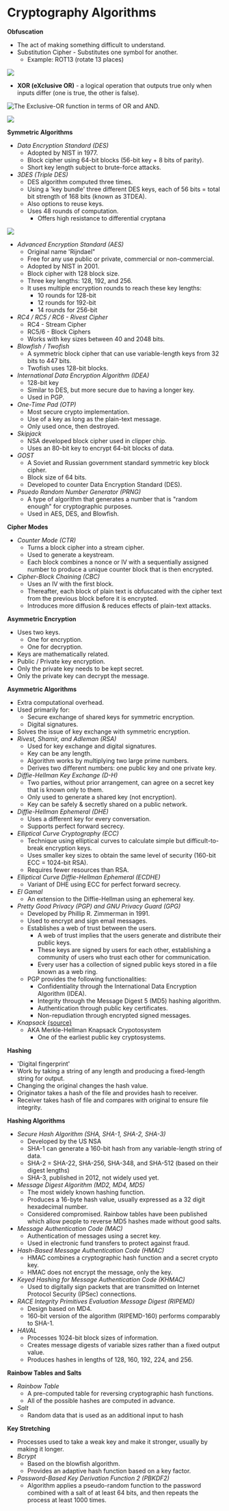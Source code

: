 # Cryptography Algorithms

**Obfuscation**

* The act of making something difficult to understand.
* Substitution Cipher - Substitutes one symbol for another.
  * Example: ROT13 \(rotate 13 places\)

![](https://www.evernote.com/shard/s342/res/53a7643c-5951-efd9-8cee-a7e508cf8d3f)

* **XOR \(eXclusive OR\)** -  a logical operation that outputs true only when inputs differ \(one is true, the other is false\).

![The Exclusive-OR function in terms of OR and AND.](https://www.allaboutcircuits.com/uploads/articles/XOR-gate-circuit-calculation.jpg)

![](../../.gitbook/assets/image%20%281%29.png)

**Symmetric Algorithms**

* _Data Encryption Standard \(DES\)_
  * Adopted by NIST in 1977.
  * Block cipher using 64-bit blocks \(56-bit key + 8 bits of parity\).
  * Short key length subject to brute-force attacks.
* _3DES \(Triple DES\)_
  * DES algorithm computed three times.
  * Using a 'key bundle' three different DES keys, each of 56 bits = total bit strength of 168 bits \(known as 3TDEA\).
  * Also options to reuse keys.
  * Uses 48 rounds of computation.
    * Offers high resistance to differential cryptana

![](../../.gitbook/assets/image%20%283%29.png)

* _Advanced Encryption Standard \(AES\)_
  * Original name 'Rijndael"
  * Free for any use public or private, commercial or non-commercial.
  * Adopted by NIST in 2001.
  * Block cipher with 128 block size.
  * Three key lengths: 128, 192, and 256.
  * It uses multiple encryption rounds to reach these key lengths:
    * 10 rounds for 128-bit
    * 12 rounds for 192-bit
    * 14 rounds for 256-bit
* _RC4 / RC5 / RC6 - Rivest Cipher_
  * RC4 - Stream Cipher
  * RC5/6 - Block Ciphers
  * Works with key sizes between 40 and 2048 bits.
* _Blowfish / Twofish_
  * A symmetric block cipher that can use variable-length keys from 32 bits to 447 bits.
  * Twofish uses 128-bit blocks.
* _International Data Encryption Algorithm \(IDEA\)_
  * 128-bit key
  * Similar to DES, but more secure due to having a longer key.
  * Used in PGP.
* _One-Time Pad \(OTP\)_
  * Most secure crypto implementation.
  * Use of a key as long as the plain-text message.
  * Only used once, then destroyed.
* _Skipjack_
  * NSA developed block cipher used in clipper chip.
  * Uses an 80-bit key to encrypt 64-bit blocks of data.
* _GOST_
  * A Soviet and Russian government standard symmetric key block cipher.
  * Block size of 64 bits. 
  * Developed to counter Data Encryption Standard \(DES\). 
* _Psuedo Random Number Generator \(PRNG\)_
  * A type of algorithm that generates a number that is "random enough" for cryptographic purposes. 
  * Used in AES, DES, and Blowfish.

**Cipher Modes**

* _Counter Mode \(CTR\)_
  * Turns a block cipher into a stream cipher.
  * Used to generate a keystream.
  * Each block combines a nonce or IV with a sequentially assigned number to produce a unique counter block that is then encrypted.
* _Cipher-Block Chaining \(CBC\)_
  * Uses an IV with the first block.
  * Thereafter, each block of plain text is obfuscated with the cipher text from the previous block before it is encrypted.
  * Introduces more diffusion & reduces effects of plain-text attacks.

**Asymmetric Encryption**

* Uses two keys.
  * One for encryption.
  * One for decryption.
* Keys are mathematically related.
* Public / Private key encryption.
* Only the private key needs to be kept secret.
* Only the private key can decrypt the message.

**Asymmetric Algorithms**

* Extra computational overhead.
* Used primarily for:
  * Secure exchange of shared keys for symmetric encryption.
  * Digital signatures.
* Solves the issue of key exchange with symmetric encryption.
* _Rivest, Shamir, and Adleman \(RSA\)_
  * Used for key exchange and digital signatures.
  * Key can be any length.
  * Algorithm works by multiplying two large prime numbers.
  * Derives two different numbers: one public key and one private key.
* _Diffie-Hellman Key Exchange \(D-H\)_
  * Two parties, without prior arrangement, can agree on a secret key that is known only to them.
  * Only used to generate a shared key \(not encryption\).
  * Key can be safely & secretly shared on a public network.
* _Diffie-Hellman Ephemeral \(DHE\)_
  * Uses a different key for every conversation.
  * Supports perfect forward secrecy.
* _Elliptical Curve Cryptography \(ECC\)_
  * Technique using elliptical curves to calculate simple but difficult-to-break encryption keys.
  * Uses smaller key sizes to obtain the same level of security \(160-bit ECC = 1024-bit RSA\).
  * Requires fewer resources than RSA. 
* _Elliptical Curve Diffie-Hellman Ephemeral \(ECDHE\)_
  * Variant of DHE using ECC for perfect forward secrecy.
* _El Gamal_
  * An extension to the Diffie-Hellman using an ephemeral key.
* _Pretty Good Privacy \(PGP\) and GNU Privacy Guard \(GPG\)_
  * Developed by Phillip R. Zimmerman in 1991.
  * Used to encrypt and sign email messages.
  * Establishes a web of trust between the users. 
    * A web of trust implies that the users generate and distribute their public keys. 
    * These keys are signed by users for each other, establishing a community of users who trust each other for communication. 
    * Every user has a collection of signed public keys stored in a file known as a web ring. 
  * PGP provides the following functionalities: 
    * Confidentiality through the International Data Encryption Algorithm \(IDEA\).
    * Integrity through the Message Digest 5 \(MD5\) hashing algorithm. 
    * Authentication through public key certificates. 
    * Non-repudiation through encrypted signed messages. 
* _Knapsack_ [{source}](https://en.wikipedia.org/wiki/Merkle%E2%80%93Hellman_knapsack_cryptosystem)
  * AKA Merkle-Hellman Knapsack Crypotosystem
    * One of the earliest public key cryptosystems. 

**Hashing**

* 'Digital fingerprint'
* Work by taking a string of any length and producing a fixed-length string for output.
* Changing the original changes the hash value.
* Originator takes a hash of  the file and provides hash to receiver.
* Receiver takes hash of file and compares with original to ensure file integrity.

**Hashing Algorithms**

* _Secure Hash Algorithm \(SHA, SHA-1, SHA-2, SHA-3\)_
  * Developed by the US NSA
  * SHA-1 can generate a 160-bit hash from any variable-length string of data.
  * SHA-2 = SHA-22, SHA-256, SHA-348, and SHA-512 \(based on their digest lengths\)
  * SHA-3, published in 2012, not widely used yet.
* _Message Digest Algorithm \(MD2, MD4, MD5\)_
  * The most widely known hashing function.
  * Produces a 16-byte hash value, usually expressed as a 32 digit hexadecimal number.
  * Considered compromised. Rainbow tables have been published which allow people to reverse MD5 hashes made without good salts.
* _Message Authentication Code \(MAC\)_
  * Authentication of messages using a secret key.
  * Used in electronic fund transfers to protect against fraud.
* _Hash-Based Message Authentication Code \(HMAC\)_
  * HMAC combines a cryptographic hash function and a secret crypto key.
  * HMAC does not encrypt the message, only the key.
* _Keyed Hashing for Message Authentication Code \(KHMAC\)_
  * Used to digitally sign packets that are transmitted on Internet Protocol Security \(IPSec\) connections. 
* _RACE Integrity Primitives Evaluation Message Digest \(RIPEMD\)_
  * Design based on MD4.
  * 160-bit version of the algorithm \(RIPEMD-160\) performs comparably to SHA-1.
* _HAVAL_
  * Processes 1024-bit block sizes of information. 
  * Creates message digests of variable sizes rather than a fixed output value. 
  * Produces hashes in lengths of 128, 160, 192, 224, and 256. 

**Rainbow Tables and Salts**

* _Rainbow Table_
  * A pre-computed table for reversing cryptographic hash functions.
  * All of the possible hashes are computed in advance.
* _Salt_
  * Random data that is used as an additional input to hash

**Key Stretching**

* Processes used to take a weak key and make it stronger, usually by making it longer.
* _Bcrypt_
  * Based on the blowfish algorithm.
  * Provides an adaptive hash function based on a key factor.
* _Password-Based Key Derivation Function 2 \(PBKDF2\)_
  * Algorithm applies a pseudo-random function to the password combined with a salt of at least 64 bits, and then repeats the process at least 1000 times.





